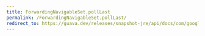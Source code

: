 ```yaml
---
title: ForwardingNavigableSet.pollLast
permalink: /ForwardingNavigableSet.pollLast/
redirect_to: https://guava.dev/releases/snapshot-jre/api/docs/com/google/common/collect/ForwardingNavigableSet.html#pollLast--
---
```

